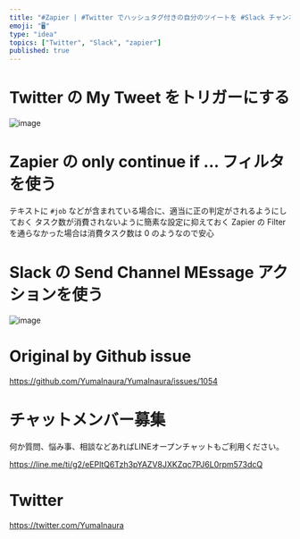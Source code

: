 ```yaml
---
title: "#Zapier | #Twitter でハッシュタグ付きの自分のツイートを #Slack チャンネルに投稿する例"
emoji: "🖥"
type: "idea"
topics: ["Twitter", "Slack", "zapier"]
published: true
---
```


# Twitter の My Tweet をトリガーにする

![image](https://user-images.githubusercontent.com/13635059/55520195-1ce02900-56b6-11e9-86c8-cdcb72c28363.png)

# Zapier の only continue if ... フィルタを使う

テキストに `#job` などが含まれている場合に、適当に正の判定がされるようにしておく
タスク数が消費されないように簡素な設定に抑えておく
Zapier の Filter を通らなかった場合は消費タスク数は 0 のようなので安心

# Slack の Send Channel MEssage アクションを使う

![image](https://user-images.githubusercontent.com/13635059/55520285-94ae5380-56b6-11e9-8430-02bd140cb652.png)



# Original by Github issue

https://github.com/YumaInaura/YumaInaura/issues/1054








<!-- Update From Qiita API -->

# チャットメンバー募集


何か質問、悩み事、相談などあればLINEオープンチャットもご利用ください。

https://line.me/ti/g2/eEPltQ6Tzh3pYAZV8JXKZqc7PJ6L0rpm573dcQ





# Twitter


https://twitter.com/YumaInaura


<!-- Update From Qiita API -->


